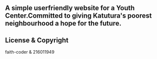 
A simple userfriendly website for a Youth Center.Committed to giving Katutura's poorest neighbourhood a hope for the future.
---
## License & Copyright
faith-coder & 216011949
